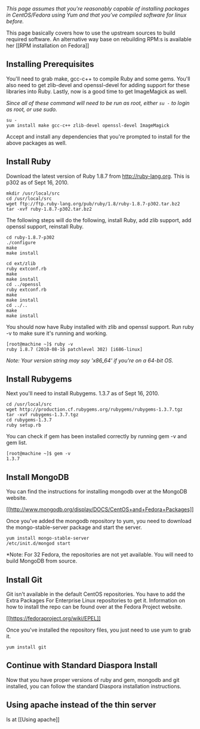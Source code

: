 *This page assumes that you're reasonably capable of installing packages in CentOS/Fedora using Yum and that you've compiled software for linux before.*

This page basically covers how to use the upstream sources to build required software. An alternative way base on rebuilding RPM:s is available her [[RPM installation on Fedora]]

## Installing Prerequisites

You'll need to grab make, gcc-c++ to compile Ruby and some gems.  You'll also need to get zlib-devel and openssl-devel for adding support for these libraries into Ruby.  Lastly, now is a good time to get ImageMagick as well.

*Since all of these command will need to be run as root, either `su -` to login as root, or use sudo.*

    su -
    yum install make gcc-c++ zlib-devel openssl-devel ImageMagick

Accept and install any dependencies that you're prompted to install for the above packages as well.

## Install Ruby

Download the latest version of Ruby 1.8.7 from http://ruby-lang.org.  This is p302 as of Sept 16, 2010.

    mkdir /usr/local/src
    cd /usr/local/src
    wget ftp://ftp.ruby-lang.org/pub/ruby/1.8/ruby-1.8.7-p302.tar.bz2
    tar -xvf ruby-1.8.7-p302.tar.bz2

The following steps will do the following, install Ruby, add zlib support, add openssl support, reinstall Ruby.

    cd ruby-1.8.7-p302
    ./configure
    make
    make install

    cd ext/zlib
    ruby extconf.rb
    make
    make install
    cd ../openssl
    ruby extconf.rb
    make
    make install
    cd ../..
    make
    make install

You should now have Ruby installed with zlib and openssl support.  Run ruby -v to make sure it's running and working.

    [root@machine ~]$ ruby -v
    ruby 1.8.7 (2010-08-16 patchlevel 302) [i686-linux]

*Note: Your version string may say 'x86_64' if you're on a 64-bit OS.*

## Install Rubygems

Next you'll need to install Rubygems.  1.3.7 as of Sept 16, 2010.

    cd /usr/local/src
    wget http://production.cf.rubygems.org/rubygems/rubygems-1.3.7.tgz
    tar -xvf rubygems-1.3.7.tgz
    cd rubygems-1.3.7
    ruby setup.rb

You can check if gem has been installed correctly by running gem -v and gem list.

    [root@machine ~]$ gem -v
    1.3.7

## Install MongoDB

You can find the instructions for installing mongodb over at the MongoDB website.

[[http://www.mongodb.org/display/DOCS/CentOS+and+Fedora+Packages]]

Once you've added the mongodb repository to yum, you need to download the mongo-stable-server package and start the server.

    yum install mongo-stable-server
    /etc/init.d/mongod start

*Note: For 32 Fedora, the repositories are not yet available. You will need to build MongoDB from source.

## Install Git

Git isn't available in the default CentOS repositories.  You have to add the Extra Packages For Enterprise Linux repositories to get it.  Information on how to install the repo can be found over at the Fedora Project website.

[[https://fedoraproject.org/wiki/EPEL]]

Once you've installed the repository files, you just need to use yum to grab it.

    yum install git

## Continue with Standard Diaspora Install

Now that you have proper versions of ruby and gem, mongodb and git installed, you can follow the standard Diaspora installation instructions.

## Using apache instead of the thin server

Is at  [[Using apache]]